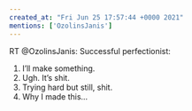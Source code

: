 ```yaml
---
created_at: "Fri Jun 25 17:57:44 +0000 2021"
mentions: ['OzolinsJanis']
---
```


RT @OzolinsJanis: Successful perfectionist:

1. I’ll make something.
2. Ugh. It’s shit.
3. Trying hard but still, shit.
4. Why I made this…